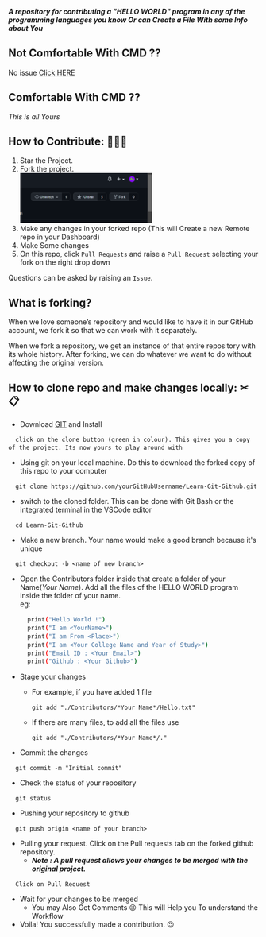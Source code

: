 **_A repository for contributing a "HELLO WORLD" program in any of the programming languages you know Or can Create a File With some Info about You_**

## **Not Comfortable With CMD ??**

No issue [Click HERE](Practice-2.md)

## **Comfortable With CMD ??**

_This is all Yours_

## How to Contribute: 👨🏻‍💻

1. Star the Project.
2. Fork the project.<br>
   <img height="100px" width="auto" src="./images/fork.png"></img>
3. Make any changes in your forked repo (This will Create a new Remote repo in your Dashboard)
4. Make Some changes
5. On this repo, click `Pull Requests` and raise a `Pull Request` selecting your fork on the right drop down

Questions can be asked by raising an `Issue`.

## What is forking?

When we love someone’s repository and would like to have it in our GitHub account, we fork it so that we can work with it separately.

When we fork a repository, we get an instance of that entire repository with its whole history. After forking, we can do whatever we want to do without affecting the original version.

## How to clone repo and make changes locally: ✂📋

- Download [GIT](https://git-scm.com/downloads) and Install

```
  click on the clone button (green in colour). This gives you a copy of the project. Its now yours to play around with
```

- Using git on your local machine. Do this to download the forked copy of this repo to your computer

```
  git clone https://github.com/yourGitHubUsername/Learn-Git-Github.git
```

- switch to the cloned folder. This can be done with Git Bash or the integrated terminal in the VSCode editor

```
  cd Learn-Git-Github
```

- Make a new branch. Your name would make a good branch because it's unique

```
  git checkout -b <name of new branch>
```

- Open the Contributors folder inside that create a folder of your Name(_Your Name_). Add all the files of the HELLO WORLD program inside the folder of your name.<br>
  eg:<br>

  ```bash
    print("Hello World !")
    print("I am <YourName>")
    print("I am From <Place>")
    print("I am <Your College Name and Year of Study>")
    print("Email ID : <Your Email>")
    print("Github : <Your Github>")
  ```

- Stage your changes

  - For example, if you have added 1 file
    ```
    git add "./Contributors/*Your Name*/Hello.txt"
    ```
  - If there are many files, to add all the files use
    ```
    git add "./Contributors/*Your Name*/."
    ```

- Commit the changes

```
  git commit -m "Initial commit"
```

- Check the status of your repository

```
  git status
```

- Pushing your repository to github

```
  git push origin <name of your branch>
```

- Pulling your request. Click on the Pull requests tab on the forked github repository.
  - **_Note : A pull request allows your changes to be merged with the original project._**

```
  Click on Pull Request
```

- Wait for your changes to be merged
  - You may Also Get Comments 😉 This will Help you To understand the Workflow
- Voila! You successfully made a contribution. 😉
